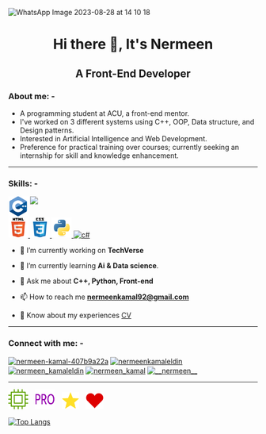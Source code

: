 ![WhatsApp Image 2023-08-28 at 14 10 18](https://github.com/NermeenKamal/NermeenKamal/assets/114883845/8b74d945-11b5-461c-8e88-348a92b15fc3)

<h1 align= "center"> Hi there 👋, It's Nermeen</h1>
 <h2 align="center">A Front-End Developer</h2>
 
### About me: -
* A programming student at ACU, a front-end mentor.
* I've worked on 3 different systems using C++, OOP, Data structure, and Design patterns.
* Interested in Artificial Intelligence and Web Development.
* Preference for practical training over courses; currently seeking an internship for skill and knowledge enhancement.

----------------------------------------------------------------------------------------------------------------------------
### Skills: -

<img align="right" src='https://th.bing.com/th/id/R.21116158daaeb1459b4ec0758505e1ad?rik=ymQdzmyYITrBnQ&pid=ImgRaw&r=0' width=460px>


<p align="left"> <a href="https://www.w3schools.com/cpp/" target="_blank" rel="noreferrer"> <img src="https://raw.githubusercontent.com/devicons/devicon/master/icons/cplusplus/cplusplus-original.svg" alt="cplusplus"  width="40" height="40"/> </a>   <a href="https://www.w3.org/html/" target="_blank" rel="noreferrer"> <img src="https://raw.githubusercontent.com/devicons/devicon/master/icons/html5/html5-original-wordmark.svg" alt="html5" width="40" height="40"/> </a>  <a href="https://www.w3schools.com/css/" target="_blank" rel="noreferrer"> <img src="https://raw.githubusercontent.com/devicons/devicon/master/icons/css3/css3-original-wordmark.svg" alt="css3"  width="40" height="40"/> </a> <a href="https://www.python.org" target="_blank" rel="noreferrer"> <img src="https://raw.githubusercontent.com/devicons/devicon/master/icons/python/python-original.svg" alt="python" width="40" height="40"/> </a><a href="https://www.w3schools.com/cs/index.php" target="_blank" rel="noreferrer"> <img src="https://upload.wikimedia.org/wikipedia/commons/thumb/0/0d/C_Sharp_wordmark.svg/1024px-C_Sharp_wordmark.svg.png" alt="c#" width="37" height="37"/> </a> </p>



- 🔭 I’m currently working on **TechVerse**
  
- 🌱 I’m currently learning **Ai & Data science**.
  
- 💬 Ask me about **C++, Python, Front-end**

- 📫 How to reach me **nermeenkamal92@gmail.com**

- 📄 Know about my experiences [CV](https://drive.google.com/drive/folders/1PhbM5zYMsGsXbEAQ30Evf1-UjOD3PO5e?usp=drive_link)




----------------------------------------------------------------------------------------------------------------------------


<h3 align="left">Connect with me: -</h3>
<p align="left">
<a href="https://linkedin.com/in/nermeen-kamal-407b9a22a" target="blank"><img align="center" src="https://raw.githubusercontent.com/rahuldkjain/github-profile-readme-generator/master/src/images/icons/Social/linked-in-alt.svg" alt="nermeen-kamal-407b9a22a" height="30" width="40" /></a>
<a href="https://fb.com/nermeenkamaleldin" target="blank"><img align="center" src="https://raw.githubusercontent.com/rahuldkjain/github-profile-readme-generator/master/src/images/icons/Social/facebook.svg" alt="nermeenkamaleldin" height="30" width="40" /></a>
<a href="https://instagram.com/nermeen_kamaleldin" target="blank"><img align="center" src="https://raw.githubusercontent.com/rahuldkjain/github-profile-readme-generator/master/src/images/icons/Social/instagram.svg" alt="nermeen_kamaleldin" height="30" width="40" /></a>
<a href="https://www.behance.net/nermeen_kamal" target="blank"><img align="center" src="https://raw.githubusercontent.com/rahuldkjain/github-profile-readme-generator/master/src/images/icons/Social/behance.svg" alt="nermeen_kamal" height="30" width="40" /></a>
<a href="https://codeforces.com/profile/__nermeen__" target="blank"><img align="center" src="https://raw.githubusercontent.com/rahuldkjain/github-profile-readme-generator/master/src/images/icons/Social/codeforces.svg" alt="__nermeen__" height="30" width="40" /></a>
</p>

----------------------------------------------------------------------------------------------------------------------------



<a href='https://docs.github.com/en/developers'><img src='https://raw.githubusercontent.com/acervenky/animated-github-badges/master/assets/devbadge.gif' width='40' height='40'></a> <a href='https://github.com/pricing'><img src='https://raw.githubusercontent.com/acervenky/animated-github-badges/master/assets/pro.gif' width='40' height='40'></a> <a href='https://stars.github.com/'><img src='https://raw.githubusercontent.com/acervenky/animated-github-badges/master/assets/starbadge.gif' width='35' height='35'></a> <a href='https://docs.github.com/en/github/supporting-the-open-source-community-with-github-sponsors'><img src='https://raw.githubusercontent.com/acervenky/animated-github-badges/master/assets/sponsorbadge.gif' width='35' height='35'></a> 

[![Top Langs](https://github-readme-stats.vercel.app/api/top-langs/?username=NermeenKamal)](https://github.com/anuraghazra/github-readme-stats)

